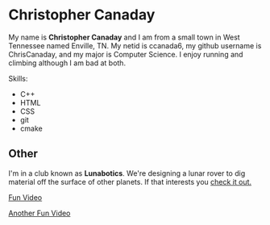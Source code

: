 # Christopher Canaday

My name is **Christopher Canaday** and I am from a small town in West Tennessee named Enville, TN. My netid is ccanada6, my github username is ChrisCanaday, and my major is Computer Science. I enjoy running and climbing although I am bad at both.

Skills:
- C++
- HTML
- CSS
- git
- cmake

## Other

I'm in a club known as **Lunabotics**. We're designing a lunar rover to dig material off the surface of other planets. If that interests you [check it out.](https://tennesseelunabotics.com/)

[Fun Video](https://www.youtube.com/watch?v=dQw4w9WgXcQ)

[Another Fun Video](https://www.youtube.com/watch?v=J6qIzKxmW8Y)